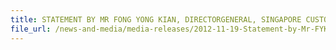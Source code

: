 ```yaml
---
title: STATEMENT BY MR FONG YONG KIAN, DIRECTORGENERAL, SINGAPORE CUSTOMS, AT THE BUSINESS EXCELLENCE AWARDS MEDIA BRIEFING ON MONDAY, 19 NOV 2012, 4.30PM, CAPRICORN ROOM, RESORTS WORLD CONVENTION CENTRE 
file_url: /news-and-media/media-releases/2012-11-19-Statement-by-Mr-FYK.pdf
---
```

